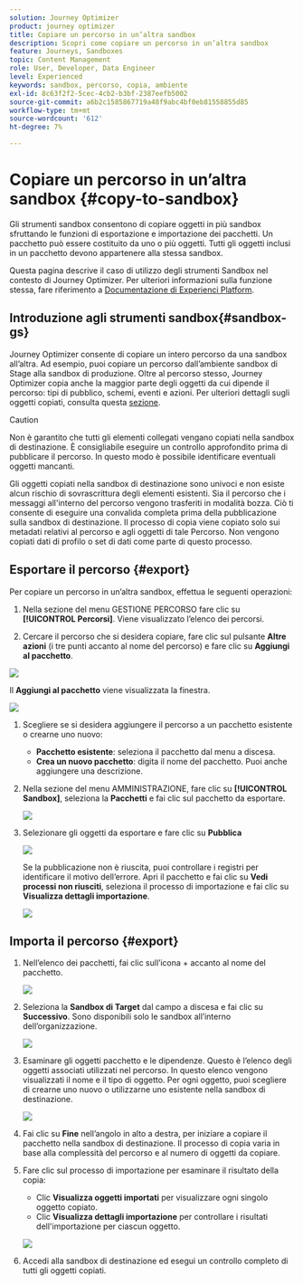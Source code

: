```yaml
---
solution: Journey Optimizer
product: journey optimizer
title: Copiare un percorso in un’altra sandbox
description: Scopri come copiare un percorso in un’altra sandbox
feature: Journeys, Sandboxes
topic: Content Management
role: User, Developer, Data Engineer
level: Experienced
keywords: sandbox, percorso, copia, ambiente
exl-id: 8c63f2f2-5cec-4cb2-b3bf-2387eefb5002
source-git-commit: a6b2c1585867719a48f9abc4bf0eb81558855d85
workflow-type: tm+mt
source-wordcount: '612'
ht-degree: 7%

---
```


# Copiare un percorso in un’altra sandbox {#copy-to-sandbox}

<!--
>[!CONTEXTUALHELP]
>id="ajo_journey_copy_main"
>title="Copy a journey to another sandbox"
>abstract="Journey Optimizer allows you to copy an entire journey from one sandbox to another. For example, you can copy a journey from the Stage sandbox environment to your Production sandbox. In addition to the Journey itself, Journey Optimizer also copies most of the objects the journey depends on."

>[!CONTEXTUALHELP]
>id="ajo_journey_copy_sandbox_details"
>title="Sandbox details"
>abstract="Select the destination sandbox you want to copy the journey to. Only sandboxes within your organization are available."

>[!CONTEXTUALHELP]
>id="ajo_journey_copy_object_details"
>title="Object details"
>abstract="This is the journey you are going to copy."

>[!CONTEXTUALHELP]
>id="ajo_journey_copy_dependent_objects"
>title="Dependent objects"
>abstract="This is the list of associated objects used in the journey. This list displays the name, the object type, as well as the internal Journey Optimizer ID."
-->

Gli strumenti sandbox consentono di copiare oggetti in più sandbox sfruttando le funzioni di esportazione e importazione dei pacchetti. Un pacchetto può essere costituito da uno o più oggetti. Tutti gli oggetti inclusi in un pacchetto devono appartenere alla stessa sandbox.

Questa pagina descrive il caso di utilizzo degli strumenti Sandbox nel contesto di Journey Optimizer. Per ulteriori informazioni sulla funzione stessa, fare riferimento a [Documentazione di Experienci Platform](https://experienceleague.corp.adobe.com/docs/experience-platform/sandbox/ui/sandbox-tooling.html).

## Introduzione agli strumenti sandbox{#sandbox-gs}

Journey Optimizer consente di copiare un intero percorso da una sandbox all’altra. Ad esempio, puoi copiare un percorso dall’ambiente sandbox di Stage alla sandbox di produzione. Oltre al percorso stesso, Journey Optimizer copia anche la maggior parte degli oggetti da cui dipende il percorso: tipi di pubblico, schemi, eventi e azioni. Per ulteriori dettagli sugli oggetti copiati, consulta questa [sezione](https://experienceleague.adobe.com/docs/experience-platform/sandbox/ui/sandbox-tooling.html#abobe-journey-optimizer-objects).

>[!CAUTION]
>
>Non è garantito che tutti gli elementi collegati vengano copiati nella sandbox di destinazione. È consigliabile eseguire un controllo approfondito prima di pubblicare il percorso. In questo modo è possibile identificare eventuali oggetti mancanti.

Gli oggetti copiati nella sandbox di destinazione sono univoci e non esiste alcun rischio di sovrascrittura degli elementi esistenti. Sia il percorso che i messaggi all&#39;interno del percorso vengono trasferiti in modalità bozza. Ciò ti consente di eseguire una convalida completa prima della pubblicazione sulla sandbox di destinazione. Il processo di copia viene copiato solo sui metadati relativi al percorso e agli oggetti di tale Percorso. Non vengono copiati dati di profilo o set di dati come parte di questo processo.

## Esportare il percorso {#export}

Per copiare un percorso in un’altra sandbox, effettua le seguenti operazioni:

1. Nella sezione del menu GESTIONE PERCORSO fare clic su **[!UICONTROL Percorsi]**. Viene visualizzato l’elenco dei percorsi.

1. Cercare il percorso che si desidera copiare, fare clic sul pulsante **Altre azioni** (i tre punti accanto al nome del percorso) e fare clic su **Aggiungi al pacchetto**.

![](assets/journey-sandbox1.png)

Il **Aggiungi al pacchetto** viene visualizzata la finestra.

![](assets/journey-sandbox2.png)

1. Scegliere se si desidera aggiungere il percorso a un pacchetto esistente o crearne uno nuovo:

   * **Pacchetto esistente**: seleziona il pacchetto dal menu a discesa.
   * **Crea un nuovo pacchetto**: digita il nome del pacchetto. Puoi anche aggiungere una descrizione.

1. Nella sezione del menu AMMINISTRAZIONE, fare clic su **[!UICONTROL Sandbox]**, seleziona la **Pacchetti** e fai clic sul pacchetto da esportare.

   ![](assets/journey-sandbox3.png)

1. Selezionare gli oggetti da esportare e fare clic su **Pubblica**

   ![](assets/journey-sandbox4.png)

   Se la pubblicazione non è riuscita, puoi controllare i registri per identificare il motivo dell’errore. Apri il pacchetto e fai clic su **Vedi processi non riusciti**, seleziona il processo di importazione e fai clic su **Visualizza dettagli importazione**.

   ![](assets/journey-sandbox9.png)

## Importa il percorso {#export}

1. Nell’elenco dei pacchetti, fai clic sull’icona + accanto al nome del pacchetto.

   ![](assets/journey-sandbox5.png)

1. Seleziona la **Sandbox di Target** dal campo a discesa e fai clic su **Successivo**. Sono disponibili solo le sandbox all’interno dell’organizzazione.

   ![](assets/journey-sandbox6.png)

1. Esaminare gli oggetti pacchetto e le dipendenze. Questo è l’elenco degli oggetti associati utilizzati nel percorso. In questo elenco vengono visualizzati il nome e il tipo di oggetto. Per ogni oggetto, puoi scegliere di crearne uno nuovo o utilizzarne uno esistente nella sandbox di destinazione.

   ![](assets/journey-sandbox7.png)

1. Fai clic su **Fine** nell’angolo in alto a destra, per iniziare a copiare il pacchetto nella sandbox di destinazione. Il processo di copia varia in base alla complessità del percorso e al numero di oggetti da copiare.

1. Fare clic sul processo di importazione per esaminare il risultato della copia:

   * Clic **Visualizza oggetti importati** per visualizzare ogni singolo oggetto copiato.
   * Clic **Visualizza dettagli importazione** per controllare i risultati dell&#39;importazione per ciascun oggetto.

   ![](assets/journey-sandbox8.png)

1. Accedi alla sandbox di destinazione ed esegui un controllo completo di tutti gli oggetti copiati.
